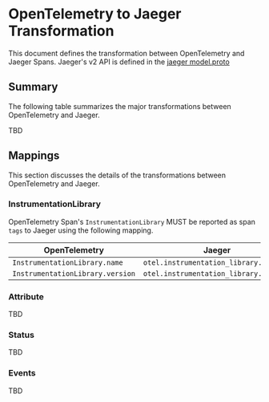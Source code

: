 # OpenTelemetry to Jaeger Transformation

This document defines the transformation between OpenTelemetry and Jaeger Spans.
Jaeger's v2 API is defined in the
[jaeger model.proto](https://github.com/jaegertracing/jaeger-idl/blob/master/proto/api_v2/model.proto)

## Summary

The following table summarizes the major transformations between OpenTelemetry
and Jaeger.

TBD

## Mappings

This section discusses the details of the transformations between OpenTelemetry
and Jaeger.

### InstrumentationLibrary

OpenTelemetry Span's `InstrumentationLibrary` MUST be reported as span `tags` to Jaeger using the following mapping.
 
| OpenTelemetry | Jaeger |
| ------------- | ------ |
| `InstrumentationLibrary.name`|`otel.instrumentation_library.name`|
| `InstrumentationLibrary.version`|`otel.instrumentation_library.version`|

### Attribute

TBD

### Status

TBD

### Events

TBD
